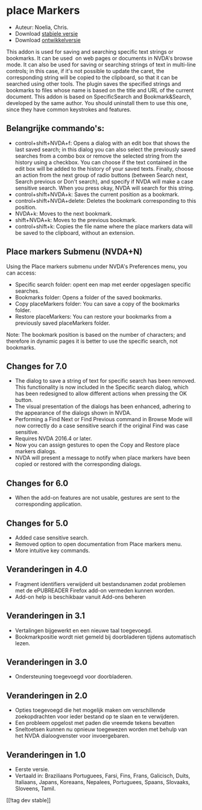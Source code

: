 # place Markers #

* Auteur: Noelia, Chris.
* Download [stabiele versie][1]
* Download [ontwikkelversie][2]

This addon is used for saving and searching specific text strings or
bookmarks. It can be used  on web pages or documents in NVDA's browse
mode. It can also be used for saving or searching strings of text in
multi-line controls; in this case, if it's not possible to update the caret,
the corresponding string will be copied to the clipboard, so that it can be
searched using other tools.  The plugin saves the specified strings and
bookmarks to files whose name is based on the title and URL of the current
document.  This addon is based on SpecificSearch and Bookmark&Search,
developed by the same author. You should uninstall them to use this one,
since they have common keystrokes and features.

## Belangrijke commando's: ##

*	control+shift+NVDA+f: Opens a dialog with an edit box that shows the last
  saved search; in this dialog you can also select the previously saved
  searches from a combo box or remove the selected string from the history
  using a checkbox. You can choose if the text contained in the edit box
  will be added to the history of your saved texts. Finally, choose an
  action from the next group of radio buttons (between Search next, Search
  previous or Don't search), and specify if NVDA will make a case sensitive
  search. When you press okay, NVDA will search for this string.
*	control+shift+NVDA+k: Saves the current position as a bookmark.
*	control+shift+NVDA+delete: Deletes the bookmark corresponding to this
  position.
*	NVDA+k: Moves to the next bookmark.
*	shift+NVDA+k: Moves to the previous bookmark.
*	control+shift+k: Copies the file name where the place markers data will be
  saved to the clipboard, without an extension.


## Place markers Submenu (NVDA+N) ##

Using the Place markers submenu under NVDA's Preferences menu, you can
access:

*	Specific search folder: opent een map met eerder opgeslagen specific
  searches.
*	Bookmarks folder: Opens a folder of the saved bookmarks.
*	Copy placeMarkers folder: You can save a copy of the bookmarks folder.
*	Restore placeMarkers: You can restore your bookmarks from a previously
  saved placeMarkers folder.

Note: The bookmark position is based on the number of characters; and
therefore in dynamic pages it is better to use the specific search, not
bookmarks.

## Changes for 7.0 ##
*	The dialog to save a string of text for specific search has been
  removed. This functionality is now included in the Specific search dialog,
  which has been redesigned to allow different actions when pressing the OK
  button.
*	The visual presentation of the dialogs has been enhanced, adhering to the
  appearance of the dialogs shown in NVDA.
*	Performing a Find Next or Find Previous command in Browse Mode will now
  correctly do a case sensitive search if the original Find was case
  sensitive.
*	Requires NVDA 2016.4 or later.
*	Now you can assign gestures to open the Copy and Restore place markers
  dialogs.
*	NVDA will present a message to notify when place markers have been copied
  or restored with the corresponding dialogs.

## Changes for 6.0 ##
* When the add-on features are not usable, gestures are sent to the
  corresponding application.

## Changes for 5.0 ##
* Added case sensitive search.
* Removed option to open documentation from Place markers menu.
* More intuitive key commands.

## Veranderingen in 4.0 ##
* Fragment identifiers verwijderd uit bestandsnamen zodat problemen met de
  ePUBREADER Firefox add-on vermeden kunnen worden.
* Add-on help is beschikbaar vanuit Add-ons beheren

## Veranderingen in 3.1 ##
* Vertalingen bijgewerkt en een nieuwe taal toegevoegd.
* Bookmarkpositie wordt niet gemeld bij doorbladeren tijdens automatisch
  lezen.

## Veranderingen in 3.0 ##
* Ondersteuning toegevoegd voor doorbladeren.

## Veranderingen in 2.0 ##
* Opties toegevoegd die het mogelijk maken om verschillende zoekopdrachten
  voor ieder bestand op te slaan en te verwijderen.
* Een probleem opgelost met paden die vreemde tekens bevatten
* Sneltoetsen kunnen nu opnieuw toegewezen worden met behulp van het NVDA
  dialoogvenster voor invoergebaren.

## Veranderingen in 1.0 ##
* Eerste versie.
* Vertaald in: Braziliaans Portuguees, Farsi, Fins, Frans, Galicisch, Duits,
  Italiaans, Japans, Koreaans, Nepalees, Portuguees, Spaans, Slovaaks,
  Sloveens, Tamil.

[[!tag dev stable]]

[1]: http://addons.nvda-project.org/files/get.php?file=pm

[2]: http://addons.nvda-project.org/files/get.php?file=pm-dev
